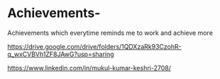 # Achievements-
Achievements which everytime reminds me to work and achieve more

https://drive.google.com/drive/folders/1QDXzaRk93CzohR-q_wxCVBVh1ZF8JAwG?usp=sharing

https://www.linkedin.com/in/mukul-kumar-keshri-2708/
